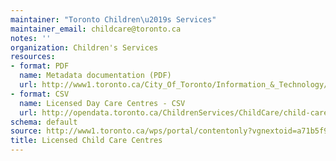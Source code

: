 ```yaml
---
maintainer: "Toronto Children\u2019s Services"
maintainer_email: childcare@toronto.ca
notes: ''
organization: Children's Services
resources:
- format: PDF
  name: Metadata documentation (PDF)
  url: http://www1.toronto.ca/City_Of_Toronto/Information_&_Technology/Open_Data/Data_Sets/Assets/Files/licensed_childcare_metadata.pdf
- format: CSV
  name: Licensed Day Care Centres - CSV
  url: http://opendata.toronto.ca/ChildrenServices/ChildCare/child-care.csv
schema: default
source: http://www1.toronto.ca/wps/portal/contentonly?vgnextoid=a71b5f9cd70bb210VgnVCM1000003dd60f89RCRD&vgnextchannel=1a66e03bb8d1e310VgnVCM10000071d60f89RCRD
title: Licensed Child Care Centres
---
```

